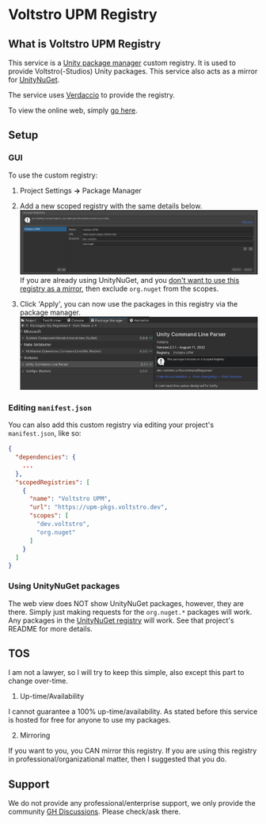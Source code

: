 # Voltstro UPM Registry

## What is Voltstro UPM Registry

This service is a [Unity package manager](https://docs.unity3d.com/Manual/Packages.html) custom registry. It is used to provide Voltstro(-Studios) Unity packages. This service also acts as a mirror for [UnityNuGet](https://github.com/xoofx/UnityNuGet).

The service uses [Verdaccio](https://verdaccio.org/) to provide the registry.

To view the online web, simply [go here](https://upm-pkgs.voltstro.dev).

## Setup

### GUI

To use the custom registry:

1. Project Settings **->** Package Manager

2. Add a new scoped registry with the same details below.
![Scoped Registry](media/ScopedRegistry.png)
If you are already using UnityNuGet, and you [don't want to use this registry as a mirror](#using-unitynuget-packages), then exclude `org.nuget` from the scopes.

4. Click 'Apply', you can now use the packages in this registry via the package manager.
![UPM](media/UPM.png)

### Editing `manifest.json`

You can also add this custom registry via editing your project's `manifest.json`, like so:

```json
{
  "dependencies": {
    ...
  },
  "scopedRegistries": [
    {
      "name": "Voltstro UPM",
      "url": "https://upm-pkgs.voltstro.dev",
      "scopes": [
        "dev.voltstro",
        "org.nuget"
      ]
    }
  ]
}

```

### Using UnityNuGet packages

The web view does NOT show UnityNuGet packages, however, they are there. Simply just making requests for the `org.nuget.*` packages will work. Any packages in the [UnityNuGet registry](https://github.com/xoofx/UnityNuGet/blob/master/registry.json) will work. See that project's README for more details.

## TOS

I am not a lawyer, so I will try to keep this simple, also except this part to change over-time.

1. Up-time/Availability

I cannot guarantee a 100% up-time/availability. As stated before this service is hosted for free for anyone to use my packages.

2. Mirroring

If you want to you, you CAN mirror this registry. If you are using this registry in professional/organizational matter, then I suggested that you do.

## Support

We do not provide any professional/enterprise support, we only provide the community [GH Discussions](https://github.com/Voltstro/VoltstroUPM/discussions). Please check/ask there.
